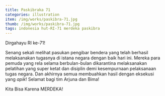 ```yaml
---
title: Paskibraka 71
categories: illustration
item: /img/works/paskibra-71.jpg
thumb: /img/works/paskibra-71.jpg
tags: indonesia hut-RI-71 merdeka paskibra
---
```

Dirgahayu RI ke-71!

Senang sekali melihat pasukan pengibar bendera yang telah berhasil melaksanakan tugasnya di istana negara dengan baik hari ini. Mereka para pemuda yang rela selama berbulan-bulan dikarantina melaksanakan pelatihan yang super ketat dan disiplin demi kesempurnaan pelaksanaan tugas negara. Dan akhirnya semua membuahkan hasil dengan eksekusi yang *apik*! Selamat bagi tim Arjuna dan Bima!

Kita Bisa Karena MERDEKA!